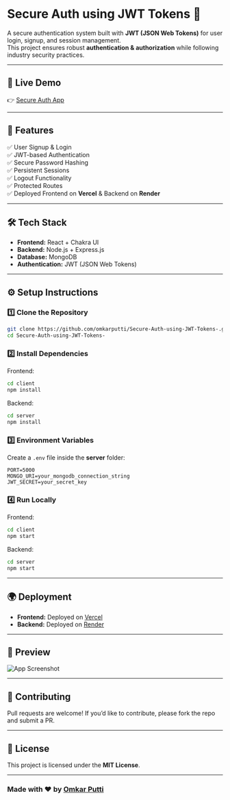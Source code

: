 # Secure Auth using JWT Tokens 🔐

A secure authentication system built with **JWT (JSON Web Tokens)** for user login, signup, and session management.  
This project ensures robust **authentication & authorization** while following industry security practices.

---

## 🚀 Live Demo  
👉 [Secure Auth App](https://secure-auth-using-jwt-tokens.vercel.app/)

---

## 📌 Features  
✅ User Signup & Login  
✅ JWT-based Authentication  
✅ Secure Password Hashing  
✅ Persistent Sessions  
✅ Logout Functionality  
✅ Protected Routes  
✅ Deployed Frontend on **Vercel** & Backend on **Render**  

---

## 🛠️ Tech Stack  
- **Frontend:** React + Chakra UI  
- **Backend:** Node.js + Express.js  
- **Database:** MongoDB  
- **Authentication:** JWT (JSON Web Tokens)  

---

## ⚙️ Setup Instructions  

### 1️⃣ Clone the Repository  
```bash
git clone https://github.com/omkarputti/Secure-Auth-using-JWT-Tokens-.git
cd Secure-Auth-using-JWT-Tokens-
```

### 2️⃣ Install Dependencies  
Frontend:  
```bash
cd client
npm install
```  
Backend:  
```bash
cd server
npm install
```

### 3️⃣ Environment Variables  
Create a `.env` file inside the **server** folder:  
```
PORT=5000
MONGO_URI=your_mongodb_connection_string
JWT_SECRET=your_secret_key
```

### 4️⃣ Run Locally  
Frontend:  
```bash
cd client
npm start
```  
Backend:  
```bash
cd server
npm start
```  

---

## 🌍 Deployment  

- **Frontend:** Deployed on [Vercel](https://vercel.com/)  
- **Backend:** Deployed on [Render](https://render.com/)  

---

## 📸 Preview  

![App Screenshot](./preview.png)

---

## 🤝 Contributing  
Pull requests are welcome! If you’d like to contribute, please fork the repo and submit a PR.  

---

## 📜 License  
This project is licensed under the **MIT License**.  

---

### Made with ❤️ by [Omkar Putti](https://github.com/omkarputti)
